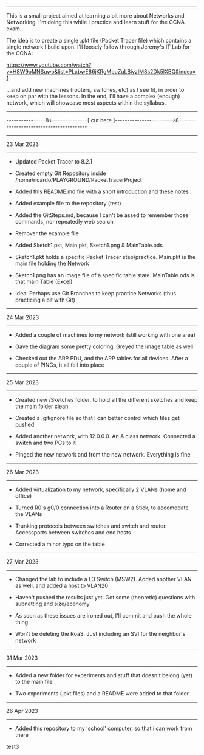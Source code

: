 ***********************************************************************************************************
This is a small project aimed at learning a bit more about Networks and Networking.
I'm doing this while I practice and learn stuff for the CCNA exam.

The idea is to create a single .pkt file (Packet Tracer file) which contains a single network I build upon.
I'll loosely follow through Jeremy's IT Lab for the CCNA:

https://www.youtube.com/watch?v=H8W9oMNSuwo&list=PLxbwE86jKRgMpuZuLBivzlM8s2Dk5lXBQ&index=1


...and add new machines (rooters, switches, etc) as I see fit, in order to keep on par with the lessons.
In the end, I'll have a complex (enough) network, which will showcase most aspects within the syllabus.


***********************************************************************************************************

----------------8<-------------[ cut here ]---------------------->8----------------------------------------


***********
23 Mar 2023
***********

- Updated Packet Tracer to 8.2.1

- Created empty Git Repository inside /home/ricardo/PLAYGROUND/PacketTracerProject

- Added this README.md file with a short introduction and these notes

- Added example file to the repository (test)

- Added the GitSteps.md, because I can't be assed to remember those commands, nor repeatedly web search

- Remover the example file

- Added Sketch1.pkt, Main.pkt, Sketch1.png & MainTable.ods

- Sketch1.pkt holds a specific Packet Tracer step/practice. Main.pkt is the main file holding the Network

- Sketch1.png has an image file of a specific table state. MainTable.ods is that main Table (Excel)

- Idea: Perhaps use Git Branches to keep practice Networks (thus practicing a bit with Git)

***********
24 Mar 2023
***********

- Added a couple of machines to my network (still working with one area)

- Gave the diagram some pretty coloring. Greyed the image table as well

- Checked out the ARP PDU, and the ARP tables for all devices. After a couple of PINGs, it all fell into place

***********
25 Mar 2023
***********

- Created new /Sketches folder, to hold all the different sketches and keep the main folder clean

- Created a .gitignore file so that I can better control which files get pushed

- Added another network, with 12.0.0.0. An A class network. Connected a switch and two PCs to it

- Pinged the new network and from the new network. Everything is fine

***********
26 Mar 2023
***********

- Added virtualization to my network, specifically 2 VLANs (home and office)
	
- Turned R0's g0/0 connection into a Router on a Stick, to accomodate the VLANs

- Trunking protocols between switches and switch and router. Accessports between switches and end hosts

- Corrected a minor typo on the table

***********
27 Mar 2023
***********

- Changed the lab to include a L3 Switch (MSW2). Added another VLAN as well, and added a host to VLAN20

- Haven't pushed the results just yet. Got some (theoretic) questions with subnetting and size/economy

- As soon as these issues are ironed out, I'll commit and push the whole thing

- Won't be deleting the RoaS. Just including an SVI for the neighbor's network

***********
31 Mar 2023
***********

- Added a new folder for experiments and stuff that doesn't belong (yet) to the main file

- Two experiments (.pkt files) and a README were added to that folder

***********
26 Apr 2023
***********

- Added this repository to my 'school' computer, so that i can work from there

test3



